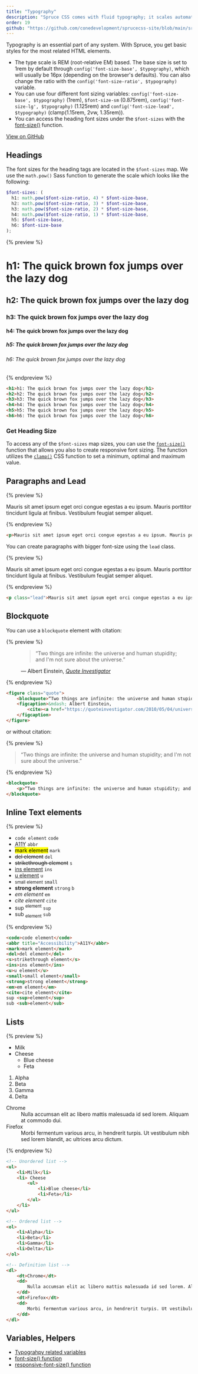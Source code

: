 ```yaml
---
title: "Typography"
description: "Spruce CSS comes with fluid typography; it scales automatically depending on the viewport."
order: 19
github: "https://github.com/conedevelopment/sprucecss-site/blob/main/src/docs/elements/typography.mdx"
---
```


<p class="lead">Typography is an essential part of any system. With Spruce, you get basic styles for the most related HTML elements.</p>

- The type scale is REM (root-relative EM) based. The base size is set to 1rem by default through `config('font-size-base', $typography)`, which will usually be 16px (depending on the browser's defaults). You can also change the ratio with the `config('font-size-ratio', $typography)` variable.
- You can use four different font sizing variables: `config('font-size-base', $typography)` (1rem), `$font-size-sm` (0.875rem), `config('font-size-lg', $typography)` (1.125rem) and `config('font-size-lead', $typography)` (clamp(1.15rem, 2vw, 1.35rem)).
- You can access the heading font sizes under the `$font-sizes` with the [font-size()](/docs/sass/functions#font-size) function.

[View on GitHub](https://github.com/conedevelopment/sprucecss/blob/main/scss/config/_typography.scss)

## Headings

The font sizes for the heading tags are located in the `$font-sizes` map. We use the `math.pow()` Sass function to generate the scale which looks like the following:

```scss
$font-sizes: (
  h1: math.pow($font-size-ratio, 4) * $font-size-base,
  h2: math.pow($font-size-ratio, 3) * $font-size-base,
  h3: math.pow($font-size-ratio, 2) * $font-size-base,
  h4: math.pow($font-size-ratio, 1) * $font-size-base,
  h5: $font-size-base,
  h6: $font-size-base
);
```

{% preview %}
<h1 class="preview-heading">h1: The quick brown fox jumps over the lazy dog</h1>
<h2 class="preview-heading">h2: The quick brown fox jumps over the lazy dog</h2>
<h3 class="preview-heading">h3: The quick brown fox jumps over the lazy dog</h3>
<h4 class="preview-heading">h4: The quick brown fox jumps over the lazy dog</h4>
<h5 class="preview-heading">h5: The quick brown fox jumps over the lazy dog</h5>
<h6 class="preview-heading">h6: The quick brown fox jumps over the lazy dog</h6>
{% endpreview %}

```html
<h1>h1: The quick brown fox jumps over the lazy dog</h1>
<h2>h2: The quick brown fox jumps over the lazy dog</h2>
<h3>h3: The quick brown fox jumps over the lazy dog</h3>
<h4>h4: The quick brown fox jumps over the lazy dog</h4>
<h5>h5: The quick brown fox jumps over the lazy dog</h5>
<h6>h6: The quick brown fox jumps over the lazy dog</h6>
```

### Get Heading Size

To access any of the `$font-sizes` map sizes, you can use the <code><a href="/docs/sass/functions#font-size">font-size()</a></code> function that allows you also to create responsive font sizing. The function utilizes the <code><a href="https://developer.mozilla.org/en-US/docs/Web/CSS/clamp">clamp()</a></code> CSS function to set a minimum, optimal and maximum value.

## Paragraphs and Lead

{% preview %}
<p>Mauris sit amet ipsum eget orci congue egestas a eu ipsum. Mauris porttitor tincidunt ligula at finibus. Vestibulum feugiat semper aliquet.</p>
{% endpreview %}

```html
<p>Mauris sit amet ipsum eget orci congue egestas a eu ipsum. Mauris porttitor tincidunt ligula at finibus. Vestibulum feugiat semper aliquet.</p>
```

You can create paragraphs with bigger font-size using the `lead` class.

{% preview %}
<p class="lead">Mauris sit amet ipsum eget orci congue egestas a eu ipsum. Mauris porttitor tincidunt ligula at finibus. Vestibulum feugiat semper aliquet.</p>
{% endpreview %}

```html
<p class="lead">Mauris sit amet ipsum eget orci congue egestas a eu ipsum. Mauris porttitor tincidunt ligula at finibus. Vestibulum feugiat semper aliquet.</p>
```

## Blockquote

You can use a `blockquote` element with citation:

{% preview %}
<figure class="quote">
    <blockquote>“Two things are infinite: the universe and human stupidity; and I'm not sure about the universe.”</blockquote>
    <figcaption>
        &mdash; Albert Einstein, <cite><a href="https://quoteinvestigator.com/2010/05/04/universe-einstein/">Quote Investigator</a></cite>
    </figcaption>
</figure>
{% endpreview %}

```html
<figure class="quote">
    <blockquote>“Two things are infinite: the universe and human stupidity; and I'm not sure about the universe.”</blockquote>
    <figcaption>&mdash; Albert Einstein,
        <cite><a href="https://quoteinvestigator.com/2010/05/04/universe-einstein/">Quote Investigator</a></cite>
    </figcaption>
</figure>
```

or without citation:

{% preview %}
<blockquote>
    <p>“Two things are infinite: the universe and human stupidity; and I'm not sure about the universe.”</p>
</blockquote>
{% endpreview %}

```html
<blockquote>
    <p>“Two things are infinite: the universe and human stupidity; and I'm not sure about the universe.”</p>
</blockquote>
```

## Inline Text elements

{% preview %}
<ul class="inline-text-element-list">
    <li><code>code element</code> <code>code</code></li>
    <li><abbr title="Accessibility">A11Y</abbr> <code>abbr</code></li>
    <li><mark>mark element</mark> <code>mark</code></li>
    <li><del>del element</del> <code>del</code></li>
    <li><s>strikethrough element</s> <code>s</code></li>
    <li><ins>ins element</ins> <code>ins</code></li>
    <li><u>u element</u> <code>u</code></li>
    <li><small>small element</small> <code>small</code></li>
    <li><strong>strong element</strong> <code>strong</code> <code>b</code></li>
    <li><em>em element</em> <code>em</code></li>
    <li><cite>cite element</cite> <code>cite</code></li>
    <li>sup <sup>element</sup> <code>sup</code></li>
    <li>sub <sub>element</sub> <code>sub</code></li>
</ul>
{% endpreview %}

```html
<code>code element</code>
<abbr title="Accessibility">A11Y</abbr>
<mark>mark element</mark>
<del>del element</del>
<s>strikethrough element</s>
<ins>ins element</ins>
<u>u element</u>
<small>small element</small>
<strong>strong element</strong>
<em>em element</em>
<cite>cite element</cite>
sup <sup>element</sup>
sub <sub>element</sub>
```

## Lists

{% preview %}
<ul>
    <li>Milk</li>
    <li>Cheese
        <ul>
            <li>Blue cheese</li>
            <li>Feta</li>
        </ul>
    </li>
</ul>

<ol>
    <li>Alpha</li>
    <li>Beta</li>
    <li>Gamma</li>
    <li>Delta</li>
</ol>

<dl>
    <dt>Chrome</dt>
    <dd>
        Nulla accumsan elit ac libero mattis malesuada id sed lorem. Aliquam at commodo dui.
    </dd>
    <dt>Firefox</dt>
    <dd>
        Morbi fermentum various arcu, in hendrerit turpis. Ut vestibulum nibh sed lorem blandit, ac ultrices arcu dictum.
    </dd>
</dl>
{% endpreview %}

```html
<!-- Unordered list -->
<ul>
    <li>Milk</li>
    <li> Cheese
        <ul>
            <li>Blue cheese</li>
            <li>Feta</li>
        </ul>
    </li>
</ul>

<!-- Ordered list -->
<ol>
    <li>Alpha</li>
    <li>Beta</li>
    <li>Gamma</li>
    <li>Delta</li>
</ol>

<!-- Definition list -->
<dl>
    <dt>Chrome</dt>
    <dd>
        Nulla accumsan elit ac libero mattis malesuada id sed lorem. Aliquam at commodo dui.
    </dd>
    <dt>Firefox</dt>
    <dd>
        Morbi fermentum various arcu, in hendrerit turpis. Ut vestibulum nibh sed lorem blandit, ac ultrices arcu dictum.
    </dd>
</dl>

```

## Variables, Helpers

- [Typograhpy related variables](/docs/sass/variables/#typography)
- [font-size() function](/docs/sass/functions/#font-size)
- [responsive-font-size() function](/docs/sass/functions/#responsive-font-size)
